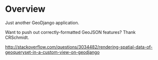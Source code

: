 Overview
========

Just another GeoDjango application.

Want to push out correctly-formatted GeoJSON features? Thank CRSchmidt.

http://stackoverflow.com/questions/3034482/rendering-spatial-data-of-geoqueryset-in-a-custom-view-on-geodjango
